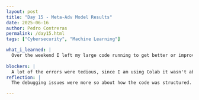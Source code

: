 ```yaml
---
layout: post
title: "Day 15 - Meta-Adv Model Results"
date: 2025-06-16
author: Pedro Contreras
permalink: /day15.html
tags: ["Cybersecurity", "Machine Learning"]

what_i_learned: |
  Over the weekend I left my large code running to get better or improved accuracy for detecting the adversarial attacks and it only improved by 0.04%. Most of today I spent trying to improve my model by running small versions to see where the issue lies, and I was able to understand how meta-learning actually works, where the model is learning how to learn by training it with tasks and then giving it tasks it has not seen before in order to improve its overall accuracy on detecting these attacks. Most of the errors I ran into were mainly just library function erros because I am using CoLab, so I had to tweak the code in order for it to function properly. I was able to find the error in the mix of attacks within the dataset and once i wa sable to fix that, the accuracy started improving. 
  
blockers: |
  A lot of the errors were tedious, since I am using Colab it wasn't able to run certain functions or call certain attacks and so I had to work my way around that. 
reflection: |
  The debugging issues were more so about how the code was structured. Once I was able to replicate more or less how the model in the paper is, I was finally able to get better results and so it made it a lot better. Overall today I was able to realize how important the way the code is built matters and the software im using has things that need to be worked around. I feel more confident in my ability to debug code and understand how to adjust the model.

---
```

